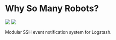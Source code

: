 # Why So Many Robots?

![](https://img.shields.io/badge/status-in%20development-orange) [![](https://img.shields.io/badge/release-v0.2.0-lightblue)](https://github.com/samcole8/ysmr/releases)

Modular SSH event notification system for Logstash.
